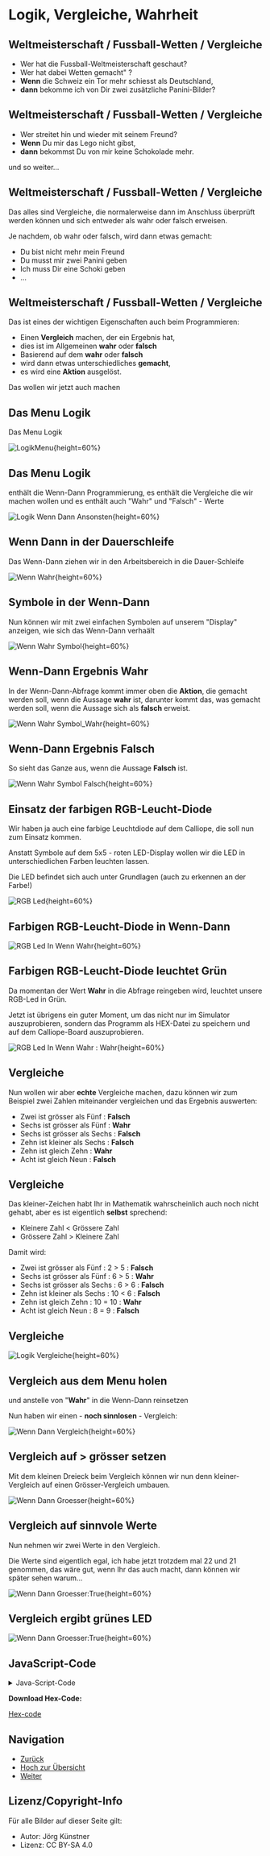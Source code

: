 # Logik, Vergleiche, Wahrheit


## Weltmeisterschaft / Fussball-Wetten / Vergleiche


* Wer hat die Fussball-Weltmeisterschaft geschaut?   
* Wer hat dabei Wetten gemacht" ?  
* **Wenn** die Schweiz ein Tor mehr schiesst als Deutschland, 
* **dann** bekomme ich von Dir zwei zusätzliche Panini-Bilder?  

## Weltmeisterschaft / Fussball-Wetten / Vergleiche

* Wer streitet hin und wieder mit seinem Freund?  
* **Wenn** Du mir das Lego nicht gibst, 
* **dann** bekommst Du von mir keine Schokolade mehr.   

und so weiter...

## Weltmeisterschaft / Fussball-Wetten / Vergleiche

Das alles sind Vergleiche, die normalerweise dann im Anschluss überprüft werden können und sich entweder als wahr oder falsch erweisen.

Je nachdem, ob wahr oder falsch, wird dann etwas gemacht:

* Du bist nicht mehr mein Freund
* Du musst mir zwei Panini geben
* Ich muss Dir eine Schoki geben
* ...

## Weltmeisterschaft / Fussball-Wetten / Vergleiche

Das ist eines der wichtigen Eigenschaften auch beim Programmieren:

* Einen **Vergleich** machen, der ein Ergebnis hat, 
* dies ist im Allgemeinen **wahr** oder **falsch**
* Basierend auf dem __wahr__ oder __falsch__ 
* wird dann etwas unterschiedliches __gemacht__, 
* es wird eine __Aktion__ ausgelöst.

Das wollen wir jetzt auch machen


## Das Menu Logik

Das Menu Logik 

![LogikMenu](./pics/02_LogikMenu.png){height=60%}


## Das Menu Logik

enthält die Wenn-Dann Programmierung, es enthält die Vergleiche die wir machen wollen und es enthält auch "Wahr" und "Falsch" - Werte 

![Logik Wenn Dann Ansonsten](./pics/04_LogikWennDannAnsonsten.png){height=60%}

## Wenn Dann in der Dauerschleife

Das Wenn-Dann ziehen wir in den Arbeitsbereich in die Dauer-Schleife


![Wenn Wahr](./pics/05_WennWahr.png){height=60%}


## Symbole in der Wenn-Dann

Nun können wir mit zwei einfachen Symbolen auf unserem "Display" anzeigen, wie sich das Wenn-Dann verhaält

![Wenn Wahr Symbol](./pics/06_WennWahrSymbol.png){height=60%}

## Wenn-Dann Ergebnis Wahr

In der Wenn-Dann-Abfrage kommt immer oben die __Aktion__, die gemacht werden soll, wenn die Aussage __wahr__ ist, darunter kommt das, was gemacht werden soll, wenn die Aussage sich als __falsch__ erweist.

![Wenn Wahr Symbol_Wahr](./pics/07_WennWahrSymbol_Wahr.png){height=60%}

## Wenn-Dann Ergebnis Falsch

So sieht das Ganze aus, wenn die Aussage __Falsch__ ist.

![Wenn Wahr Symbol Falsch](./pics/08_WennWahrSymbol_Falsch.png){height=60%}

## Einsatz der farbigen RGB-Leucht-Diode

Wir haben ja auch eine farbige Leuchtdiode auf dem Calliope, die soll nun zum Einsatz kommen. 

Anstatt Symbole auf dem 5x5 - roten LED-Display wollen wir die LED in unterschiedlichen Farben leuchten lassen.

Die LED befindet sich auch unter Grundlagen (auch zu erkennen an der Farbe!)
 

![RGB Led](./pics/09_RGB_Led.png){height=60%}

## Farbigen RGB-Leucht-Diode in Wenn-Dann


![RGB Led In Wenn Wahr](./pics/10_RGB_Led_In_WennWahr.png){height=60%}

## Farbigen RGB-Leucht-Diode leuchtet Grün

Da momentan der Wert __Wahr__ in die Abfrage reingeben wird, leuchtet unsere RGB-Led in Grün.

Jetzt ist übrigens ein guter Moment, um das nicht nur im Simulator auszuprobieren, sondern das Programm als HEX-Datei zu speichern und auf dem Calliope-Board auszuprobieren. 

![RGB Led In Wenn Wahr : Wahr](./pics/11_RGB_Led_In_WennWahr_Wahr.png){height=60%}


## Vergleiche 

Nun wollen wir aber __echte__ Vergleiche machen, dazu können wir zum Beispiel zwei Zahlen miteinander vergleichen und das Ergebnis auswerten:

* Zwei ist grösser als Fünf : __Falsch__
* Sechs ist grösser als Fünf : __Wahr__
* Sechs ist grösser als Sechs : __Falsch__
* Zehn ist kleiner als Sechs : __Falsch__
* Zehn ist gleich Zehn : __Wahr__
* Acht ist gleich Neun : __Falsch__


## Vergleiche 

Das kleiner-Zeichen habt Ihr in Mathematik wahrscheinlich auch noch nicht gehabt, aber es ist eigentlich __selbst__ sprechend:

* Kleinere Zahl < Grössere Zahl
* Grössere Zahl > Kleinere Zahl

Damit wird:

* Zwei ist grösser als Fünf : 2 > 5 :  __Falsch__
* Sechs ist grösser als Fünf : 6 > 5 : __Wahr__
* Sechs ist grösser als Sechs : 6 > 6 : __Falsch__
* Zehn ist kleiner als Sechs : 10 < 6 : __Falsch__
* Zehn ist gleich Zehn : 10 = 10 : __Wahr__
* Acht ist gleich Neun : 8 = 9 : __Falsch__
 

## Vergleiche 

![Logik Vergleiche](./pics/12_Logik_Vergleiche.png){height=60%}

## Vergleich aus dem Menu holen

und anstelle von "__Wahr__" in die Wenn-Dann reinsetzen

Nun haben wir einen - __noch sinnlosen__ - Vergleich:


![Wenn Dann Vergleich](./pics/13_WennDann_Vergleich.png){height=60%}


## Vergleich auf > grösser setzen

Mit dem kleinen Dreieck beim Vergleich können wir nun denn kleiner-Vergleich auf einen Grösser-Vergleich umbauen.


![Wenn Dann Groesser](./pics/14_WennDann_Groesser.png){height=60%}

## Vergleich auf sinnvole Werte

Nun nehmen wir zwei Werte in den Vergleich.

Die Werte sind eigentlich egal, ich habe jetzt trotzdem mal 22 und 21 genommen, das wäre gut, wenn Ihr das auch macht, dann können wir später sehen warum...


![Wenn Dann Groesser:True](./pics/15_WennDann_Groesser_True.png){height=60%}

## Vergleich ergibt grünes LED


![Wenn Dann Groesser:True](./pics/16_WennDann_Groesser_True.png){height=60%}



## JavaScript-Code

<details>
 <summary>Java-Script-Code</summary>

```js
basic.forever(() => {
    if (22 > 21) {
        basic.setLedColor(Colors.Green)
    } else {
        basic.setLedColor(Colors.Red)
    }
})

```
</details>

__Download Hex-Code:__

[Hex-code](code/mini-Wenn_Dann_RGB_Gruen.hex)


## Navigation


* [Zurück](../04_01_Auffrischen/README.md)  
* [Hoch zur Übersicht](../README.md)  
* [Weiter](../04_03_TemperaturSensor/README.md)  



## Lizenz/Copyright-Info
Für alle Bilder auf dieser Seite gilt:

*  Autor: Jörg Künstner
* Lizenz: CC BY-SA 4.0

